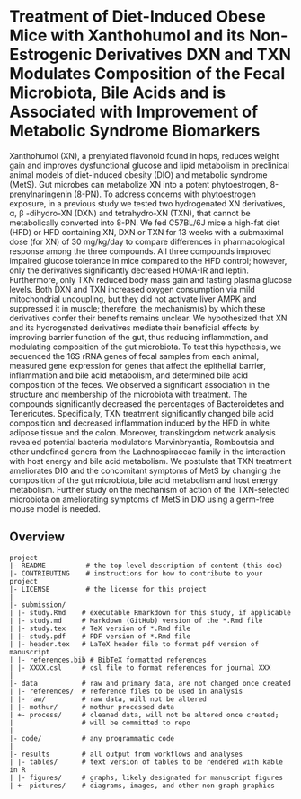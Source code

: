 # Treatment of Diet-Induced Obese Mice with Xanthohumol and its Non-Estrogenic Derivatives DXN and TXN Modulates Composition of the Fecal Microbiota, Bile Acids and is Associated with Improvement of Metabolic Syndrome Biomarkers

Xanthohumol (XN), a prenylated flavonoid found in hops, reduces weight gain and improves dysfunctional glucose 
and lipid metabolism in preclinical animal models of diet-induced obesity (DIO) and metabolic syndrome (MetS). 
Gut microbes can metabolize XN into a potent phytoestrogen, 8-prenylnaringenin (8-PN). To address concerns 
with phytoestrogen exposure, in a previous study we tested two hydrogenated XN derivatives, α, β -dihydro-XN 
(DXN) and tetrahydro-XN (TXN), that cannot be metabolically converted into 8-PN. We fed C57BL/6J mice a 
high-fat diet (HFD) or HFD containing XN, DXN or TXN for 13 weeks with a submaximal dose (for XN) of 30 
mg/kg/day to compare differences in pharmacological response among the three compounds. All three compounds 
improved impaired glucose tolerance in mice compared to the HFD control; however, only the derivatives 
significantly decreased HOMA-IR and leptin. Furthermore, only TXN reduced body mass gain and fasting plasma 
glucose levels. Both DXN and TXN increased oxygen consumption via mild mitochondrial uncoupling, but they did 
not activate liver AMPK and suppressed it in muscle; therefore, the mechanism(s) by which these derivatives 
confer their benefits remains unclear. We hypothesized that XN and its hydrogenated derivatives mediate their 
beneficial effects by improving barrier function of the gut, thus reducing inflammation, and modulating 
composition of the gut microbiota. To test this hypothesis, we sequenced the 16S rRNA genes of fecal samples 
from each animal, measured gene expression for genes that affect the epithelial barrier, inflammation and bile 
acid metabolism, and determined bile acid composition of the feces. We observed a significant association in 
the structure and membership of the microbiota with treatment. The compounds significantly decreased the 
percentages of Bacteroidetes and Tenericutes. Specifically, TXN treatment significantly changed bile acid 
composition and decreased inflammation induced by the HFD in white adipose tissue and the colon. Moreover, 
transkingdom network analysis revealed potential bacteria modulators Marvinbryantia, Romboutsia and other 
undefined genera from the Lachnospiraceae family in the interaction with host energy and bile acid metabolism. 
We postulate that TXN treatment ameliorates DIO and the concomitant symptoms of MetS by changing the 
composition of the gut microbiota, bile acid metabolism and host energy metabolism. Further study on the 
mechanism of action of the TXN-selected microbiota on ameliorating symptoms of MetS in DIO using a germ-free 
mouse model is needed.


## Overview

```
project
|- README          # the top level description of content (this doc)
|- CONTRIBUTING    # instructions for how to contribute to your project
|- LICENSE         # the license for this project
|
|- submission/
| |- study.Rmd    # executable Rmarkdown for this study, if applicable
| |- study.md     # Markdown (GitHub) version of the *.Rmd file
| |- study.tex    # TeX version of *.Rmd file
| |- study.pdf    # PDF version of *.Rmd file
| |- header.tex   # LaTeX header file to format pdf version of manuscript
| |- references.bib # BibTeX formatted references
| |- XXXX.csl     # csl file to format references for journal XXX
|
|- data           # raw and primary data, are not changed once created
| |- references/  # reference files to be used in analysis
| |- raw/         # raw data, will not be altered
| |- mothur/      # mothur processed data
| +- process/     # cleaned data, will not be altered once created;
|                 # will be committed to repo
|
|- code/          # any programmatic code
|
|- results        # all output from workflows and analyses
| |- tables/      # text version of tables to be rendered with kable in R
| |- figures/     # graphs, likely designated for manuscript figures
| +- pictures/    # diagrams, images, and other non-graph graphics
```

